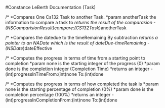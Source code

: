 #Constance LeBerth Documentation (Task)


/*
*Compares One Cs132 Task to another Task.
*param anotherTask the information to compare a task to
*returns the result of the comparasion
-(NSComparisionResult)compare:(CS132Task*)anotherTask

/*
*Compares the datedue to the timeRemaining By subtraction
*returns a pointer to an NADate which is the result of dateDue-timeRemaining
-(NSDate*)dateEffective

/*
*Computes the progress in terms of time from a starting point to completion
*param none is the starting integer of the progress (0)
*param done is the completion integer (Completion Time)
*returns an integer
-(int)progressInTimeFrom:(int)none To:(int)done

/*
*Computes the progress in terms of how completed the task is
*param none is the starting percentage of completion (0%)
*param done is the completion percentage (100%)
*returns an integer
-(int)progressInCompletionFrom:(int)none To:(int)done